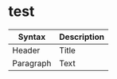# test

| Syntax | Description |
| ----------- | ----------- |
| Header | Title |
| Paragraph | Text |
